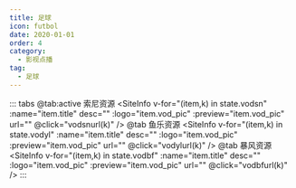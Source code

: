 ```yaml
---
title: 足球
icon: futbol
date: 2020-01-01
order: 4
category:
  - 影视点播
tag:
  - 足球
---
```


<ArtPlayer :src="state.src" :config="hlsConfig(state.PlayList)" />

::: tabs
@tab:active 索尼资源
<SiteInfo v-for="(item,k) in state.vodsn" :name="item.title" desc="" :logo="item.vod_pic"
:preview="item.vod_pic" url="" @click="vodsnurl(k)" />
@tab 鱼乐资源
<SiteInfo v-for="(item,k) in state.vodyl" :name="item.title" desc="" :logo="item.vod_pic"
:preview="item.vod_pic" url="" @click="vodylurl(k)" />
@tab 暴风资源
<SiteInfo v-for="(item,k) in state.vodbf" :name="item.title" desc="" :logo="item.vod_pic"
:preview="item.vod_pic" url="" @click="vodbfurl(k)" />
:::

<script setup>
  import { vod } from 'db'
  import { hlsConfig } from 'cps/artConst'
  import { useStorage } from '@vueuse/core'
  import { onMounted, nextTick } from "vue";
  
  const state = useStorage(
    "vod-zuqiu",
    {
      src:"",
      vodsn: [],
      vodyl: [],
      vodbf: [],
      PlayList: []
    }
  )
  
  onMounted(() => {
    nextTick(async () => {
      const suonizy = await vod.find({ "name": "snzy-50" })
      const ylzy = await vod.find({ "name": "ylzy-50" })
      const bfzy = await vod.find({ "name": "bfzy-54" })
      state.value.vodsn = suonizy.data
      state.value.vodyl = ylzy.data
      state.value.vodbf = bfzy.data
      vodsnurl(0)
    })
  });
   const vodsnurl = (key) => {
    const { vodsn } = state.value
    state.value.PlayList =vodsn
    state.value.src = vodsn[key].url
  }
  const vodylurl = (key) => {
    const { vodyl } = state.value
    state.value.PlayList =vodyl
    state.value.src = vodyl[key].url
  }
  const vodbfurl = (key) => {
    const { vodbf } = state.value
    state.value.PlayList =vodbf
    state.value.src = vodbf[key].url
  }
</script>

